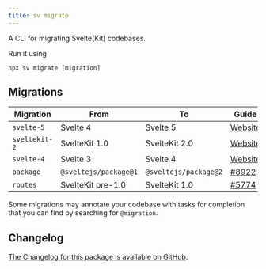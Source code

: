 ```yaml
---
title: sv migrate
---
```


A CLI for migrating Svelte(Kit) codebases.

Run it using

```
npx sv migrate [migration]
```

## Migrations

| Migration     | From                  | To                    | Guide                                                           |
| ------------- | --------------------- | --------------------- | --------------------------------------------------------------- |
| `svelte-5`    | Svelte 4              | Svelte 5              | [Website](https://svelte.dev/docs/svelte/v5-migration-guide)           |
| `sveltekit-2` | SvelteKit 1.0         | SvelteKit 2.0         | [Website](https://svelte.dev/docs/kit/migrating-to-sveltekit-2) |
| `svelte-4`    | Svelte 3              | Svelte 4              | [Website](https://svelte.dev/docs/svelte/v4-migration-guide)           |
| `package`     | `@sveltejs/package@1` | `@sveltejs/package@2` | [#8922](https://github.com/sveltejs/kit/pull/8922)              |
| `routes`      | SvelteKit pre-1.0     | SvelteKit 1.0         | [#5774](https://github.com/sveltejs/kit/discussions/5774)       |

Some migrations may annotate your codebase with tasks for completion that you can find by searching for `@migration`.

## Changelog

[The Changelog for this package is available on GitHub](https://github.com/sveltejs/kit/blob/main/packages/migrate/CHANGELOG.md).

